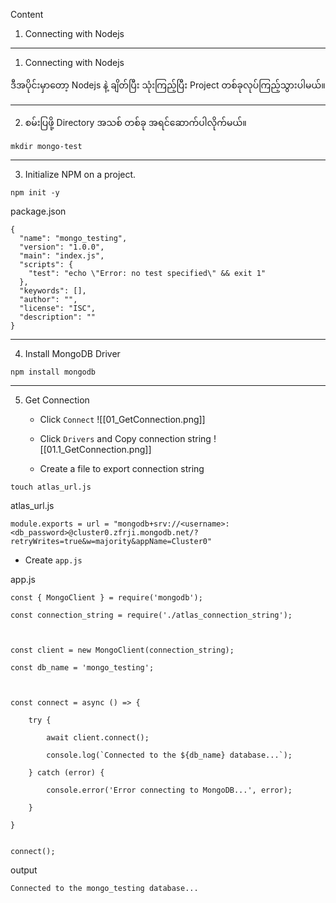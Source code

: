 Content
1. Connecting with Nodejs

------------------------------------------------------------------------

1. Connecting with Nodejs

ဒီအပိုင်းမှာတော့ Nodejs နဲ့ ချိတ်ပြီး သုံးကြည့်ပြီး Project တစ်ခုလုပ်ကြည့်သွားပါမယ်။ 

------------------------------------------------------------------------

2. စမ်းပြဖို့ Directory အသစ် တစ်ခု အရင်ဆောက်ပါလိုက်မယ်။

```
mkdir mongo-test
```

------------------------------------------------------------------------

3. Initialize NPM on a project.

```
npm init -y
```

package.json
```
{
  "name": "mongo_testing",
  "version": "1.0.0",
  "main": "index.js",
  "scripts": {
    "test": "echo \"Error: no test specified\" && exit 1"
  },
  "keywords": [],
  "author": "",
  "license": "ISC",
  "description": ""
}
```

------------------------------------------------------------------------

4. Install MongoDB Driver

```
npm install mongodb
```

------------------------------------------------------------------------

5. Get Connection
   
   - Click `Connect`
   ![[01_GetConnection.png]]
   
   - Click `Drivers` and Copy connection string
				   ![[01.1_GetConnection.png]]
   
   - Create a file to export connection string
 
```
touch atlas_url.js
```

atlas_url.js
```
module.exports = url = "mongodb+srv://<username>:<db_password>@cluster0.zfrji.mongodb.net/?retryWrites=true&w=majority&appName=Cluster0"
```

   - Create `app.js`

app.js
```
const { MongoClient } = require('mongodb');

const connection_string = require('./atlas_connection_string');

  

const client = new MongoClient(connection_string);

const db_name = 'mongo_testing';

  

const connect = async () => {

	try {

	    await client.connect();

	    console.log(`Connected to the ${db_name} database...`);

	} catch (error) {

	    console.error('Error connecting to MongoDB...', error);

	}

}

  
connect();
```

output
```
Connected to the mongo_testing database...
```